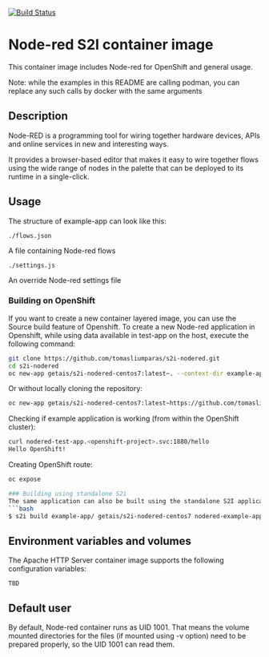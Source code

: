 [![Build Status](https://drone.getais.cloud/api/badges/tomasliumparas/s2i-nodered/status.svg)](https://drone.getais.cloud/tomasliumparas/s2i-nodered)

# Node-red S2I container image
This container image includes Node-red for OpenShift and general usage. 

Note: while the examples in this README are calling podman, you can replace any such calls by docker with the same arguments

## Description
Node-RED is a programming tool for wiring together hardware devices, APIs and online services in new and interesting ways.

It provides a browser-based editor that makes it easy to wire together flows using the wide range of nodes in the palette that can be deployed to its runtime in a single-click.

## Usage
The structure of example-app can look like this:
```
./flows.json
```
A file containing Node-red flows

```
./settings.js
```
An override Node-red settings file


### Building on OpenShift
If you want to create a new container layered image, you can use the Source build feature of Openshift. To create a new Node-red application in Openshift, while using data available in test-app on the host, execute the following command:
```bash
git clone https://github.com/tomasliumparas/s2i-nodered.git
cd s2i-nodered
oc new-app getais/s2i-nodered-centos7:latest~. --context-dir example-app --name nodered-example-app
```

Or without locally cloning the repository:
```bash
oc new-app getais/s2i-nodered-centos7:latest~https://github.com/tomasliumparas/s2i-nodered.git --context-dir example-app --name nodered-example-app
```

Checking if example application is working (from within the OpenShift cluster):
```bash
curl nodered-test-app.<openshift-project>.svc:1880/hello
Hello OpenShift!
```

Creating OpenShift route:
```bash
oc expose 

### Building using standalone S2i
The same application can also be built using the standalone S2I application on systems that have it available
```bash
$ s2i build example-app/ getais/s2i-nodered-centos7 nodered-example-app
```



## Environment variables and volumes
The Apache HTTP Server container image supports the following configuration variables:

```
TBD
```

## Default user
By default, Node-red container runs as UID 1001. That means the volume mounted directories for the files (if mounted using -v option) need to be prepared properly, so the UID 1001 can read them.


